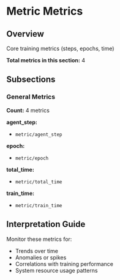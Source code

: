 # Metric Metrics

## Overview

Core training metrics (steps, epochs, time)

**Total metrics in this section:** 4

## Subsections

### General Metrics

**Count:** 4 metrics

**agent_step:**
- `metric/agent_step`

**epoch:**
- `metric/epoch`

**total_time:**
- `metric/total_time`

**train_time:**
- `metric/train_time`



## Interpretation Guide

Monitor these metrics for:
- Trends over time
- Anomalies or spikes
- Correlations with training performance
- System resource usage patterns
